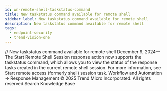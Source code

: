 ```yaml
---
id: wn-remote-shell-taskstatus-command
title: New taskstatus command available for remote shell
sidebar_label: New taskstatus command available for remote shell
description: New taskstatus command available for remote shell
tags:
  - endpoint-security
  - trend-vision-one
---
```


/*<![CDATA[*/ $('#title').html($('meta[name=map-description]').attr('content')); /*]]>*/ New taskstatus command available for remote shell December 9, 2024—The Start Remote Shell Session response action now supports the taskstatus command, which allows you to view the status of the response tasks created in the current remote shell session. For more information, see Start remote access (formerly shell) session task. Workflow and Automation → Response Management © 2025 Trend Micro Incorporated. All rights reserved.Search Knowledge Base